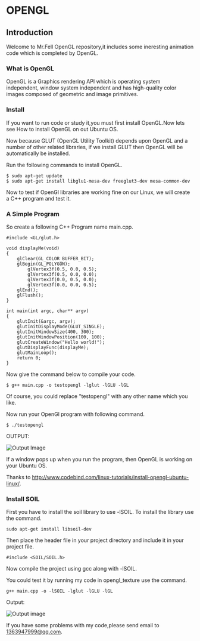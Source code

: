 # OPENGL

## Introduction
Welcome to Mr.Fell OpenGL repository,it includes some ineresting animation code which is completed by OpenGL. 
### What is OpenGL
OpenGL is a Graphics rendering API which is operating system independent, window system  independent and has high-quality color images composed of geometric and image primitives. 
### Install
If you want to run code or study it,you must first install OpenGL.Now lets see How to install OpenGL on out Ubuntu OS. 

Now because GLUT (OpenGL Utility Toolkit) depends upon OpenGL and a number of other related libraries, if we install GLUT then OpenGL will be automatically be installed. 

Run the following commands to install OpenGL. 
```
$ sudo apt-get update
$ sudo apt-get install libglu1-mesa-dev freeglut3-dev mesa-common-dev
```
Now to test if OpenGl libraries are working fine on our Linux, we will create a C++ program and test it. 

### A Simple Program
So create a following C++ Program name main.cpp. 
```
#include <GL/glut.h>

void displayMe(void)
{
    glClear(GL_COLOR_BUFFER_BIT);
    glBegin(GL_POLYGON);
        glVertex3f(0.5, 0.0, 0.5);
        glVertex3f(0.5, 0.0, 0.0);
        glVertex3f(0.0, 0.5, 0.0);
        glVertex3f(0.0, 0.0, 0.5);
    glEnd();
    glFlush();
}

int main(int argc, char** argv)
{
    glutInit(&argc, argv);
    glutInitDisplayMode(GLUT_SINGLE);
    glutInitWindowSize(400, 300);
    glutInitWindowPosition(100, 100);
    glutCreateWindow("Hello world!");
    glutDisplayFunc(displayMe);
    glutMainLoop();
    return 0;
}
```
Now give the command below to compile your code. 
```
$ g++ main.cpp -o testopengl -lglut -lGLU -lGL
```
Of course, you could replace "testopengl" with any other name which you like. 

Now run your OpenGl program with following command.
```
$ ./testopengl
```
OUTPUT: 

![Output Image](http://www.codebind.com/wp-content/uploads/2018/03/opengl_out.png) 

If a window pops up when you run the program, then OpenGL is working on your Ubuntu OS. 

Thanks to http://www.codebind.com/linux-tutorials/install-opengl-ubuntu-linux/. 

### Install SOIL
First you have to install the soil library to use -lSOIL. To install the library use the command.
```
sudo apt-get install libsoil-dev
```
Then place the header file in your project directory and include it in your project file.
```
#include <SOIL/SOIL.h>
```
Now compile the project using gcc along with -lSOIL.

You could test it by running my code in opengl_texture use the command.
```
g++ main.cpp -o -lSOIL -lglut -lGLU -lGL
```
Output:

![Output image](https://github.com/fmhzcm/OpenGL/blob/main/opengl_texture/output.png)


If you have some problems with my code,please send email to 1363947999@qq.com. 


